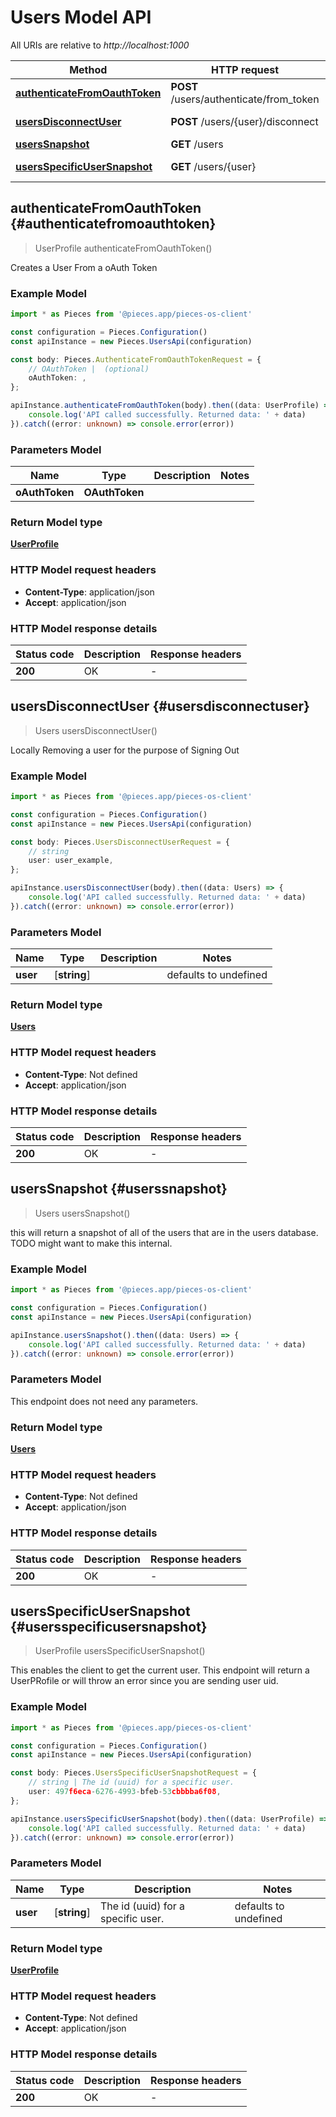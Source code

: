 # Users Model API

All URIs are relative to *http://localhost:1000*

Method | HTTP request | Description
------------- | ------------- | -------------
[**authenticateFromOauthToken**](UsersApi#authenticatefromoauthtoken) | **POST** /users/authenticate/from_token | /users/authenticate/from_token [POST]
[**usersDisconnectUser**](UsersApi#usersdisconnectuser) | **POST** /users/\{user\}/disconnect | /users/\{user\}/disconnect [POST]
[**usersSnapshot**](UsersApi#userssnapshot) | **GET** /users | /users [GET]
[**usersSpecificUserSnapshot**](UsersApi#usersspecificusersnapshot) | **GET** /users/\{user\} | /users/\{user\} [GET] Scoped to Users


## **authenticateFromOauthToken** {#authenticatefromoauthtoken}
> UserProfile authenticateFromOauthToken()

Creates a User From a oAuth Token

### Example Model

```typescript
import * as Pieces from '@pieces.app/pieces-os-client'

const configuration = Pieces.Configuration()
const apiInstance = new Pieces.UsersApi(configuration)

const body: Pieces.AuthenticateFromOauthTokenRequest = {
    // OAuthToken |  (optional)
    oAuthToken: ,
};

apiInstance.authenticateFromOauthToken(body).then((data: UserProfile) => {
    console.log('API called successfully. Returned data: ' + data)
}).catch((error: unknown) => console.error(error))
```

### Parameters Model

Name | Type | Description  | Notes
------------- | ------------- | ------------- | -------------
 **oAuthToken** | **OAuthToken**|  |


### Return Model type

[**UserProfile**](../models/UserProfile)

### HTTP Model request headers

- **Content-Type**: application/json
- **Accept**: application/json


### HTTP Model response details
| Status code | Description | Response headers
|-------------|-------------|------------------
**200** | OK |  -  |

## **usersDisconnectUser** {#usersdisconnectuser}
> Users usersDisconnectUser()

Locally Removing a user for the purpose of Signing Out

### Example Model

```typescript
import * as Pieces from '@pieces.app/pieces-os-client'

const configuration = Pieces.Configuration()
const apiInstance = new Pieces.UsersApi(configuration)

const body: Pieces.UsersDisconnectUserRequest = {
    // string
    user: user_example,
};

apiInstance.usersDisconnectUser(body).then((data: Users) => {
    console.log('API called successfully. Returned data: ' + data)
}).catch((error: unknown) => console.error(error))
```

### Parameters Model

Name | Type | Description  | Notes
------------- | ------------- | ------------- | -------------
 **user** | [**string**] |  | defaults to undefined


### Return Model type

[**Users**](../models/Users)

### HTTP Model request headers

- **Content-Type**: Not defined
- **Accept**: application/json


### HTTP Model response details
| Status code | Description | Response headers
|-------------|-------------|------------------
**200** | OK |  -  |

## **usersSnapshot** {#userssnapshot}
> Users usersSnapshot()

this will return a snapshot of all of the users that are in the users database. TODO might want to make this internal.

### Example Model

```typescript
import * as Pieces from '@pieces.app/pieces-os-client'

const configuration = Pieces.Configuration()
const apiInstance = new Pieces.UsersApi(configuration)

apiInstance.usersSnapshot().then((data: Users) => {
    console.log('API called successfully. Returned data: ' + data)
}).catch((error: unknown) => console.error(error))
```

### Parameters Model
This endpoint does not need any parameters.


### Return Model type

[**Users**](../models/Users)

### HTTP Model request headers

- **Content-Type**: Not defined
- **Accept**: application/json


### HTTP Model response details
| Status code | Description | Response headers
|-------------|-------------|------------------
**200** | OK |  -  |

## **usersSpecificUserSnapshot** {#usersspecificusersnapshot}
> UserProfile usersSpecificUserSnapshot()

This enables the client to get the current user.  This endpoint will return a UserPRofile or will throw an error since you are sending user uid.

### Example Model

```typescript
import * as Pieces from '@pieces.app/pieces-os-client'

const configuration = Pieces.Configuration()
const apiInstance = new Pieces.UsersApi(configuration)

const body: Pieces.UsersSpecificUserSnapshotRequest = {
    // string | The id (uuid) for a specific user.
    user: 497f6eca-6276-4993-bfeb-53cbbbba6f08,
};

apiInstance.usersSpecificUserSnapshot(body).then((data: UserProfile) => {
    console.log('API called successfully. Returned data: ' + data)
}).catch((error: unknown) => console.error(error))
```

### Parameters Model

Name | Type | Description  | Notes
------------- | ------------- | ------------- | -------------
 **user** | [**string**] | The id (uuid) for a specific user. | defaults to undefined


### Return Model type

[**UserProfile**](../models/UserProfile)

### HTTP Model request headers

- **Content-Type**: Not defined
- **Accept**: application/json


### HTTP Model response details
| Status code | Description | Response headers
|-------------|-------------|------------------
**200** | OK |  -  |


